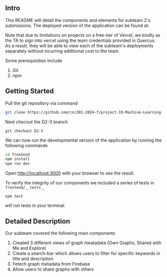 ## Intro

This README will detail the components and elements for subteam 2's submissions. The deployed version of the application can be found at: 

Note that due to limitations on projects on a free-tier of Vercel, we kindly as the TA to sign into vercel using the team credentials provided in Quercus. As a result, they will be able to view each of the subteam's deployments separately without incurring additional cost to the team.

Some prerequisities include
1. Git
2. npm

## Getting Started

Pull the git repository via command

```bash
git clone https://github.com/csc301-2024-f/project-19-Machine-Learning-Group.git
```

Next checout the D2-3 branch
```
git checkout D2-3
```

We can now run the developmental version of the application by running the following commands

```bash
cd frontend
npm install
npm run dev
```

Open [http://localhost:3000](http://localhost:3000/searchPage) with your browser to see the result.

To verify the integrity of our components we included a series of tests in `frontend/__tests__`
```
npm test
```
will run tests in your terminal.

## Detailed Description

Our subteam covered the following main components
1. Created 3 different views of graph meatadata (Own Graphs, Shared with Me and Explore)
2. Create a search-bar which allows users to filter for specific keywords in title and description
3. Fetech graph metadata from Firebase
4. Allow users to share graphs with others


